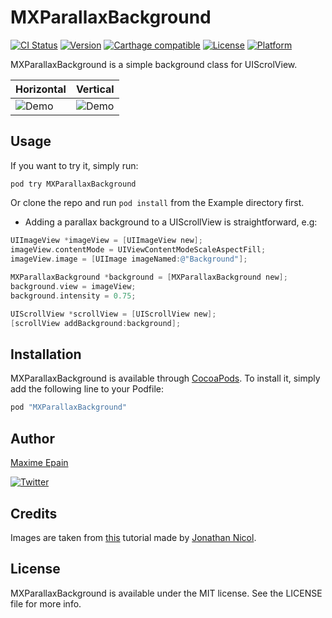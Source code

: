 # MXParallaxBackground

[![CI Status](http://img.shields.io/travis/maxep/MXParallaxBackground.svg?style=flat)](https://travis-ci.org/maxep/MXParallaxBackground)
[![Version](https://img.shields.io/cocoapods/v/MXParallaxBackground.svg?style=flat)](http://cocoapods.org/pods/MXParallaxBackground)
[![Carthage compatible](https://img.shields.io/badge/Carthage-compatible-4BC51D.svg?style=flat)](https://github.com/Carthage/Carthage)
[![License](https://img.shields.io/cocoapods/l/MXParallaxBackground.svg?style=flat)](http://cocoapods.org/pods/MXParallaxBackground)
[![Platform](https://img.shields.io/cocoapods/p/MXParallaxBackground.svg?style=flat)](http://cocoapods.org/pods/MXParallaxBackground)

MXParallaxBackground is a simple background class for UIScrolView.

|          Horizontal           |          Vertical           |
|-------------------------------|-----------------------------|
|![Demo](Example/Horizontal.gif)|![Demo](Example/Vertical.gif)|

## Usage

If you want to try it, simply run:

```
pod try MXParallaxBackground
```

Or clone the repo and run `pod install` from the Example directory first.

+ Adding a parallax background to a UIScrollView is straightforward, e.g:

```objective-c
UIImageView *imageView = [UIImageView new];
imageView.contentMode = UIViewContentModeScaleAspectFill;
imageView.image = [UIImage imageNamed:@"Background"];
    
MXParallaxBackground *background = [MXParallaxBackground new];
background.view = imageView;
background.intensity = 0.75;

UIScrollView *scrollView = [UIScrollView new]; 
[scrollView addBackground:background];
```

## Installation

MXParallaxBackground is available through [CocoaPods](http://cocoapods.org). To install
it, simply add the following line to your Podfile:

```ruby
pod "MXParallaxBackground"
```

## Author

[Maxime Epain](http://maxep.github.io)

[![Twitter](https://img.shields.io/badge/twitter-%40MaximeEpain-blue.svg?style=flat)](https://twitter.com/MaximeEpain)

## Credits

Images are taken from [this](http://jonathannicol.com/blog/2011/08/06/build-a-parallax-scrolling-website-interface-with-jquery-and-css/) tutorial made by [Jonathan Nicol](https://github.com/jnicol).

## License

MXParallaxBackground is available under the MIT license. See the LICENSE file for more info.
